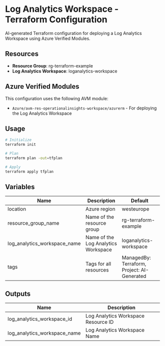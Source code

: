 # Log Analytics Workspace - Terraform Configuration

AI-generated Terraform configuration for deploying a Log Analytics Workspace using Azure Verified Modules.

## Resources

- **Resource Group**: rg-terraform-example
- **Log Analytics Workspace**: loganalytics-workspace

## Azure Verified Modules

This configuration uses the following AVM module:
- `Azure/avm-res-operationalinsights-workspace/azurerm` - For deploying the Log Analytics Workspace

## Usage

```bash
# Initialize
terraform init

# Plan
terraform plan -out=tfplan

# Apply
terraform apply tfplan
```

## Variables

| Name | Description | Default |
|------|-------------|---------|
| location | Azure region | westeurope |
| resource_group_name | Name of the resource group | rg-terraform-example |
| log_analytics_workspace_name | Name of the Log Analytics Workspace | loganalytics-workspace |
| tags | Tags for all resources | ManagedBy: Terraform, Project: AI-Generated |

## Outputs

| Name | Description |
|------|-------------|
| log_analytics_workspace_id | Log Analytics Workspace Resource ID |
| log_analytics_workspace_name | Log Analytics Workspace Name |
